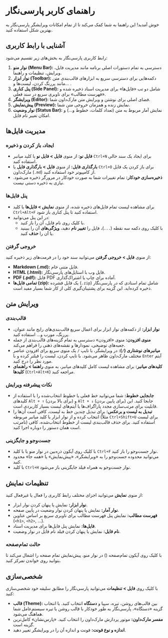 # راهنمای کاربر پارسی‌نگار

خوش آمدید! این راهنما به شما کمک می‌کند تا از تمام امکانات ویرایشگر پارسی‌نگار به بهترین شکل استفاده کنید.

## آشنایی با رابط کاربری

رابط کاربری پارسی‌نگار به بخش‌های زیر تقسیم می‌شود:

1.  **نوار منو (Menu Bar):** دسترسی به تمام دستورات اصلی برنامه مانند مدیریت فایل، ویرایش، تنظیمات و راهنما.
2.  **نوار ابزار (Toolbar):** دکمه‌هایی برای دسترسی سریع به ابزارهای قالب‌بندی متن مانند پررنگ کردن، لیست‌ها و... .
3.  **پنل کناری (Side Panel):** شامل دو تب «فایل‌ها» برای مدیریت اسناد ذخیره شده و «فهرست مطالب» برای ناوبری سریع در سند فعلی.
4.  **ویرایشگر (Editor):** فضای اصلی برای نوشتن و ویرایش متن مارک‌داون شما.
5.  **پیش‌نمایش (Preview):** نمایش زنده و همزمان خروجی متن شما.
6.  **نوار وضعیت (Status Bar):** نمایش آمار مربوط به متن (تعداد کلمات، خطوط و...) و امکان تغییر نام فایل.

## مدیریت فایل‌ها

### ایجاد، باز کردن و ذخیره
- **فایل نو:** از منوی **فایل > فایل نو** یا کلید میانبر `Ctrl+N` برای ایجاد یک سند خالی استفاده کنید.
- **بارگذاری فایل:** از منوی **فایل > بارگذاری فایل** یا `Ctrl+O` برای باز کردن یک فایل مارک‌داون (`.md`) از کامپیوتر خود استفاده کنید.
- **ذخیره‌سازی خودکار:** تمام تغییرات شما به صورت خودکار در مرورگر ذخیره می‌شود. نیازی به ذخیره دستی نیست.

### پنل فایل‌ها
- برای مشاهده لیست تمام فایل‌های ذخیره شده، از منوی **نمایش > فایل‌ها** یا کلید `Ctrl+Alt+F` استفاده کنید تا پنل کناری باز شود.
- در این پنل می‌توانید:
    - با کلیک روی نام فایل، آن را باز کنید.
    - با کلیک روی دکمه سه نقطه (`...`)، فایل را **تغییر نام** دهید، **ویژگی‌های** آن را ببینید یا آن را **حذف** کنید.

### خروجی گرفتن
از منوی **فایل > خروجی گرفتن** می‌توانید سند خود را در فرمت‌های زیر ذخیره کنید:
- **Markdown (.md):** فایل متنی خام.
- **HTML (.html):** فایل وب با استایل‌های پارسی‌نگار.
- **PDF (.pdf):** فایل PDF آماده برای چاپ یا اشتراک‌گذاری.
- **تمامی فایل‌ها (zip):** یک فایل فشرده (`.zip`) شامل تمام اسنادی که در پارسی‌نگار ذخیره کرده‌اید. این گزینه برای پشتیبان‌گیری کلی از کار شما بسیار مفید است.

## ویرایش متن

### قالب‌بندی
- **نوار ابزار:** از دکمه‌های نوار ابزار برای اعمال سریع قالب‌بندی‌های رایج مانند عنوان، پررنگ، مورب و... استفاده کنید.
- **منوی افزودن:** منوی «افزودن» دسترسی به تمام گزینه‌های قالب‌بندی از جمله جعبه‌های توضیحی، نمودارها و نقشه‌های ذهنی را فراهم می‌کند.
- **میانبرهای نوشتاری (`/`):** در ویرایشگر، با تایپ `/` یک منوی سریع برای افزودن عناصر مختلف مارک‌داون ظاهر می‌شود. با تایپ کردن، لیست را فیلتر کرده و با `Enter` آیتم مورد نظر را درج کنید.
- **کلیدهای میانبر:** برای مشاهده لیست کامل کلیدهای میانبر، به منوی **راهنما > راهنمای کلیدها** (`Ctrl+Alt+K`) مراجعه کنید.

### نکات پیشرفته ویرایش
- **جابجایی خطوط:** شما می‌توانید خط فعلی یا خطوط انتخاب‌شده را با استفاده از کلیدهای `Alt + ↑` (برای بالا بردن) و `Alt + ↓` (برای پایین بردن) جابجا کنید. این قابلیت برای مرتب‌سازی مجدد پاراگراف‌ها یا آیتم‌های لیست بسیار کاربردی است.
- **تبدیل به لیست و برعکس:** برای تبدیل چندین خط به لیست، کافی است آن‌ها را انتخاب کرده و از نوار ابزار یا کلید میانبر مربوطه (مثلاً `Ctrl+Shift+U` برای لیست نامرتب) استفاده کنید. برای حذف قالب‌بندی لیست از خطوط انتخاب‌شده، کافی است همان دستور را دوباره اجرا کنید.

### جست‌وجو و جایگزینی
- با کلیک روی آیکون ذره‌بین در نوار منو یا با کلید `Ctrl+F` نوار جست‌وجو را باز کنید.
- می‌توانید محدوده جست‌وجو را به «ویرایشگر»، «پیش‌نمایش» یا «همه جا» محدود کنید.
- با کلید `Ctrl+H` نوار جست‌وجو به همراه فیلد جایگزینی باز می‌شود.

## تنظیمات نمایش

از منوی **نمایش** می‌توانید اجزای مختلف رابط کاربری را فعال یا غیرفعال کنید:
- **نوار ابزار:** نمایش یا پنهان کردن نوار ابزار.
- **نوار آمار:** نمایش یا پنهان کردن نوار وضعیت در پایین صفحه.
- **فهرست مطالب:** نمایش پنل فهرست مطالب برای ناوبری سریع بر اساس عناوین (`<h1>`, `<h2>`, ...).
- **فایل‌ها:** نمایش پنل فایل‌ها برای مدیریت اسناد.
- **نام فایل:** نمایش یا پنهان کردن فیلد نام فایل در نوار وضعیت.

### حالت تمام‌صفحه
با کلیک روی آیکون تمام‌صفحه (<i class="fas fa-expand"></i>) در نوار منو، پیش‌نمایش تمام صفحه را اشغال می‌کند تا بتوانید روی خواندن تمرکز کنید.

## شخصی‌سازی

با کلیک روی **فایل > تنظیمات** می‌توانید پارسی‌نگار را مطابق سلیقه خود شخصی‌سازی کنید:
- **قالب (Theme):** بین قالب‌های روشن، تیره، سپیا و **دستگاه** انتخاب کنید. با انتخاب گزینه «دستگاه»، پارسی‌نگار به طور خودکار با قالب روشن یا تیره سیستم‌عامل شما هماهنگ می‌شود.
- **مفسر مارک‌داون:** موتور پردازش مارک‌داون را انتخاب کنید. «پارس‌نشان» کامل‌ترین گزینه است.
- **اندازه و نوع فونت:** فونت و اندازه آن را در ویرایشگر تغییر دهید.
